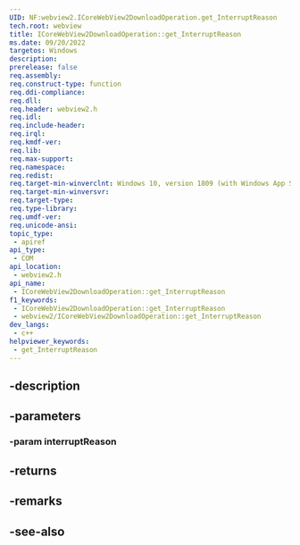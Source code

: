 ```yaml
---
UID: NF:webview2.ICoreWebView2DownloadOperation.get_InterruptReason
tech.root: webview
title: ICoreWebView2DownloadOperation::get_InterruptReason
ms.date: 09/20/2022
targetos: Windows
description: 
prerelease: false
req.assembly: 
req.construct-type: function
req.ddi-compliance: 
req.dll: 
req.header: webview2.h
req.idl: 
req.include-header: 
req.irql: 
req.kmdf-ver: 
req.lib: 
req.max-support: 
req.namespace: 
req.redist: 
req.target-min-winverclnt: Windows 10, version 1809 (with Windows App SDK 1.1 or later)
req.target-min-winversvr: 
req.target-type: 
req.type-library: 
req.umdf-ver: 
req.unicode-ansi: 
topic_type:
 - apiref
api_type:
 - COM
api_location:
 - webview2.h
api_name:
 - ICoreWebView2DownloadOperation::get_InterruptReason
f1_keywords:
 - ICoreWebView2DownloadOperation::get_InterruptReason
 - webview2/ICoreWebView2DownloadOperation::get_InterruptReason
dev_langs:
 - c++
helpviewer_keywords:
 - get_InterruptReason
---
```


## -description

## -parameters

### -param interruptReason

## -returns

## -remarks

## -see-also

